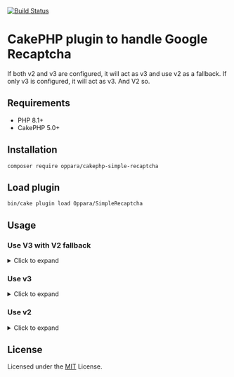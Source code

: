 [![Build Status](https://img.shields.io/github/actions/workflow/status/oppara/cakephp-simple-recaptcha/ci.yml)](https://github.com/oppara/cakephp-simple-recaptcha/actions?query=workflow%3ACI+branch%3Amain)

# CakePHP plugin to handle Google Recaptcha

If both v2 and v3 are configured, it will act as v3 and use v2 as a fallback.
If only v3 is configured, it will act as v3.
And V2 so.

## Requirements

* PHP 8.1+
* CakePHP 5.0+

## Installation

```
composer require oppara/cakephp-simple-recaptcha
```

## Load plugin

```
bin/cake plugin load Oppara/SimpleRecaptcha
```


## Usage

### Use V3 with V2 fallback

<details>
<summary>Click to expand</summary>

`config/app.php`
```
   'Recaptcha' => [
        'v3' => [
            'site_key' => 'your_site_key',
            'secret_key' => 'your_secret',
        ],
        'v2' => [
            'site_key' => 'your_site_key',
            'secret_key' => 'your_secret',
        ],
    ],
```

`src/Controller/InquiryController.php`
```php
<?php
declare(strict_types=1);

namespace App\Controller;

use Cake\Http\Client\Exception\NetworkException;
use Cake\Http\Client\Exception\RequestException;
use Oppara\SimpleRecaptcha\Exception\RecaptchaV3Exception;

class InquiryController extends AppController

    public function initialize(): void
    {
        parent::initialize();

        $this->loadComponent('Oppara/SimpleRecaptcha.Recaptcha', [
            'actions' => [
                'input',
            ],
        ]);
    }

    public function input()
    {
        if ($this->request->is('post')) {

            try {
                if ($this->Recaptcha->verify()) {
                    return $this->redirect(['action' => 'complete']);
                }

                $this->log(json_encode($this->Recaptcha->getResult()), LOG_ERR);
                $this->Flash->error('recaptcha error.');

            } catch (RecaptchaV3Exception $e) {

                $this->log($e->getMessage(), LOG_ERR);
                $this->Flash->error('You have been identified as a robot. Please try again.');

                return $this->redirect(['action' => 'input']);

            } catch (NetworkException | RequestException $e) {
                $this->log($e->getMessage(), LOG_ERR);
                $this->Flash->error('network error.');
            }
        }
    }

    public function complete()
    {
    }
}
```

`templates/layout/defalult.php`
```

<?= $this->fetch('scriptBottom'); ?>
</body>
</html>
```

`templates/Inquiry/input.php`
```
<?= $this->Form->create() ?>
<?= $this->Form->control('email') ?>
<?= $this->Form->button('submit') ?>
<?= $this->Recaptcha->hidden(); ?>
<?= $this->Recaptcha->checkbox(); ?>
<?= $this->Form->end(); ?>
```
</details>

### Use v3

<details>
<summary>Click to expand</summary>

`config/app.php`
```
   'Recaptcha' => [
        'v3' => [
            'site_key' => 'your_site_key',
            'secret_key' => 'your_secret',
        ],
    ],
```

`src/Controller/InquiryController.php`
```php
<?php
declare(strict_types=1);

namespace App\Controller;

use Cake\Http\Client\Exception\NetworkException;
use Cake\Http\Client\Exception\RequestException;

class InquiryController extends AppController

    public function initialize(): void
    {
        parent::initialize();

        $this->loadComponent('Oppara/SimpleRecaptcha.Recaptcha');
    }

    public function index()
    {
        if ($this->request->is('post')) {

            try {
                if ($this->Recaptcha->verify()) {
                    return $this->redirect(['action' => 'complete']);
                }

                $this->log(json_encode($this->Recaptcha->getResult()), LOG_ERR);
                $this->Flash->error('recaptcha error.');

            } catch (NetworkException | RequestException $e) {
                $this->log($e->getMessage(), LOG_ERR);
                $this->Flash->error('network error.');
            }
        }
    }

    public function complete()
    {
    }
}
```

`templates/layout/defalult.php`
```

<?= $this->fetch('scriptBottom'); ?>
</body>
</html>
```

`templates/Inquiry/input.php`
```
<?= $this->Form->create() ?>
<?= $this->Form->control('email') ?>
<?= $this->Form->button('submit') ?>
<?= $this->Recaptcha->hidden(); ?>
<?= $this->Form->end(); ?>
```
</details>

### Use v2

<details>
<summary>Click to expand</summary>

`config/app.php`
```
   'Recaptcha' => [
        'v2' => [
            'site_key' => 'your_site_key',
            'secret_key' => 'your_secret',
        ],
    ],
```

`src/Controller/InquiryController.php`
```php
<?php
declare(strict_types=1);

namespace App\Controller;

use Cake\Http\Client\Exception\NetworkException;
use Cake\Http\Client\Exception\RequestException;
use Oppara\SimpleRecaptcha\Exception\RecaptchaV3Exception;

class InquiryController extends AppController

    public function initialize(): void
    {
        parent::initialize();

        $this->loadComponent('Oppara/SimpleRecaptcha.Recaptcha', [
            'actions' => [
                'input',
            ],
        ]);
    }

    public function input()
    {
        if ($this->request->is('post')) {

            try {
                if ($this->Recaptcha->verify()) {
                    return $this->redirect(['action' => 'complete']);
                }

                $this->log(json_encode($this->Recaptcha->getResult()), LOG_ERR);
                $this->Flash->error('recaptcha error.');

            } catch (NetworkException | RequestException $e) {
                $this->log($e->getMessage(), LOG_ERR);
                $this->Flash->error('network error.');
            }
        }
    }

    public function complete()
    {
    }
}
```

`templates/layout/defalult.php`
```

<?= $this->fetch('scriptBottom'); ?>
</body>
</html>
```

`templates/Inquiry/input.php`
```
<?= $this->Form->create() ?>
<?= $this->Form->control('email') ?>
<?= $this->Form->button('submit') ?>
<?= $this->Recaptcha->checkbox('data-callback="verifyCallback" data-expired-callback="expiredCallback"'); ?>
<?= $this->Form->end(); ?>
```
</details>


## License

Licensed under the [MIT](http://www.opensource.org/licenses/mit-license.php) License.

